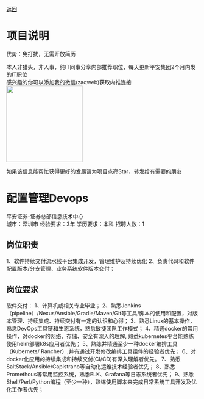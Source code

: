 [返回](../)

# 项目说明

优势：免打扰，无需开放简历

本人非猎头，非人事，纯IT同事分享内部推荐职位，每天更新平安集团2个月内发的IT职位  
感兴趣的你可以添加我的微信(zaqweb)获取内推连接  
<img src="https://github.com/zaqweb/PA-IT-JOBS/blob/master/WechatICode.jpeg"  height="200" width="200">

如果该信息能帮忙获得更好的发展请为项目点亮Star，转发给有需要的朋友

# 配置管理Devops
平安证券-证券总部信息技术中心  
城市：深圳市 经验要求：3年 学历要求：本科  招聘人数：1

## 岗位职责
1、软件持续交付流水线平台集成开发，管理维护及持续优化
2、负责代码和软件配置版本/分支管理、业务系统软件版本交付；

## 岗位要求
软件交付：
1、计算机或相关专业毕业；
2、熟悉Jenkins（pipeline）/Nexus/Ansible/Gradle/Maven/Git等工具/脚本的使用和配置，对版本管理、持续集成、持续交付有一定的认识和心得；
3、熟悉Linux的基本操作，熟悉DevOps工具链和生态系统，熟悉敏捷团队工作模式；
4、精通docker的常用操作，对docker的网络、存储、安全有深入的理解, 熟悉kubernetes平台能熟练使用helm部署k8s应用者优先；
5、熟练并精通至少一种docker编排工具（Kubernets/ Rancher）,并有通过开发修改编排工具组件的经验者优先；
6、对docker化应用的持续集成和持续交付(CI/CD)有深入理解者优先。
7、熟悉SaltStack/Ansible/Capistrano等自动化运维技术经验者优先；
8、熟悉Promethous等常用监控系统，熟悉ELK、Grafana等日志系统者优先；
9、熟悉Shell/Perl/Python编程（至少一种），熟练使用脚本来完成日常系统工具开发及优化工作者优先；





